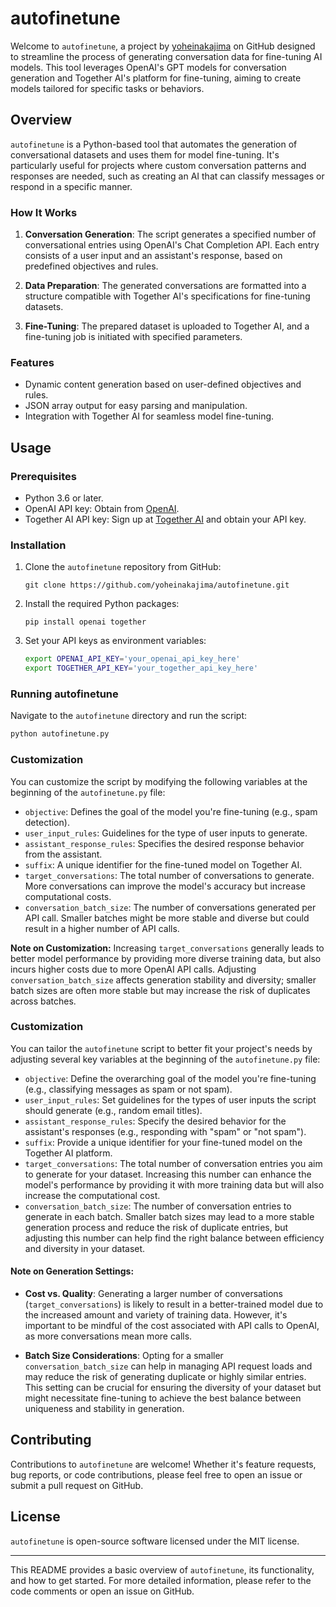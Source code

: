 # autofinetune

Welcome to `autofinetune`, a project by [yoheinakajima](https://twitter.com/yoheinakajima) on GitHub designed to streamline the process of generating conversation data for fine-tuning AI models. This tool leverages OpenAI's GPT models for conversation generation and Together AI's platform for fine-tuning, aiming to create models tailored for specific tasks or behaviors.

## Overview

`autofinetune` is a Python-based tool that automates the generation of conversational datasets and uses them for model fine-tuning. It's particularly useful for projects where custom conversation patterns and responses are needed, such as creating an AI that can classify messages or respond in a specific manner.

### How It Works

1. **Conversation Generation**: The script generates a specified number of conversational entries using OpenAI's Chat Completion API. Each entry consists of a user input and an assistant's response, based on predefined objectives and rules.
   
2. **Data Preparation**: The generated conversations are formatted into a structure compatible with Together AI's specifications for fine-tuning datasets.

3. **Fine-Tuning**: The prepared dataset is uploaded to Together AI, and a fine-tuning job is initiated with specified parameters.

### Features

- Dynamic content generation based on user-defined objectives and rules.
- JSON array output for easy parsing and manipulation.
- Integration with Together AI for seamless model fine-tuning.

## Usage

### Prerequisites

- Python 3.6 or later.
- OpenAI API key: Obtain from [OpenAI](https://openai.com/api/).
- Together AI API key: Sign up at [Together AI](https://together.xyz/) and obtain your API key.

### Installation

1. Clone the `autofinetune` repository from GitHub:

   ```
   git clone https://github.com/yoheinakajima/autofinetune.git
   ```

2. Install the required Python packages:

   ```
   pip install openai together
   ```

3. Set your API keys as environment variables:

   ```sh
   export OPENAI_API_KEY='your_openai_api_key_here'
   export TOGETHER_API_KEY='your_together_api_key_here'
   ```

### Running autofinetune

Navigate to the `autofinetune` directory and run the script:

```sh
python autofinetune.py
```

### Customization

You can customize the script by modifying the following variables at the beginning of the `autofinetune.py` file:

- `objective`: Defines the goal of the model you're fine-tuning (e.g., spam detection).
- `user_input_rules`: Guidelines for the type of user inputs to generate.
- `assistant_response_rules`: Specifies the desired response behavior from the assistant.
- `suffix`: A unique identifier for the fine-tuned model on Together AI.
- `target_conversations`: The total number of conversations to generate. More conversations can improve the model's accuracy but increase computational costs.
- `conversation_batch_size`: The number of conversations generated per API call. Smaller batches might be more stable and diverse but could result in a higher number of API calls.

**Note on Customization:**
Increasing `target_conversations` generally leads to better model performance by providing more diverse training data, but also incurs higher costs due to more OpenAI API calls. Adjusting `conversation_batch_size` affects generation stability and diversity; smaller batch sizes are often more stable but may increase the risk of duplicates across batches.


### Customization

You can tailor the `autofinetune` script to better fit your project's needs by adjusting several key variables at the beginning of the `autofinetune.py` file:

- `objective`: Define the overarching goal of the model you're fine-tuning (e.g., classifying messages as spam or not spam).
- `user_input_rules`: Set guidelines for the types of user inputs the script should generate (e.g., random email titles).
- `assistant_response_rules`: Specify the desired behavior for the assistant's responses (e.g., responding with "spam" or "not spam").
- `suffix`: Provide a unique identifier for your fine-tuned model on the Together AI platform.
- `target_conversations`: The total number of conversation entries you aim to generate for your dataset. Increasing this number can enhance the model's performance by providing it with more training data but will also increase the computational cost.
- `conversation_batch_size`: The number of conversation entries to generate in each batch. Smaller batch sizes may lead to a more stable generation process and reduce the risk of duplicate entries, but adjusting this number can help find the right balance between efficiency and diversity in your dataset.

#### Note on Generation Settings:

- **Cost vs. Quality**: Generating a larger number of conversations (`target_conversations`) is likely to result in a better-trained model due to the increased amount and variety of training data. However, it's important to be mindful of the cost associated with API calls to OpenAI, as more conversations mean more calls.
  
- **Batch Size Considerations**: Opting for a smaller `conversation_batch_size` can help in managing API request loads and may reduce the risk of generating duplicate or highly similar entries. This setting can be crucial for ensuring the diversity of your dataset but might necessitate fine-tuning to achieve the best balance between uniqueness and stability in generation.



## Contributing

Contributions to `autofinetune` are welcome! Whether it's feature requests, bug reports, or code contributions, please feel free to open an issue or submit a pull request on GitHub.

## License

`autofinetune` is open-source software licensed under the MIT license.

---

This README provides a basic overview of `autofinetune`, its functionality, and how to get started. For more detailed information, please refer to the code comments or open an issue on GitHub.
